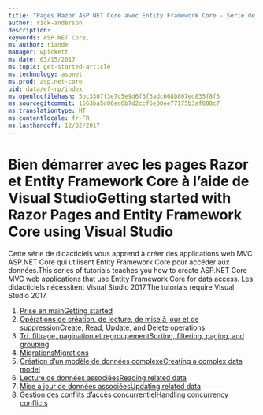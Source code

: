 ```yaml
---
title: "Pages Razor ASP.NET Core avec Entity Framework Core - Série de didacticiels"
author: rick-anderson
description: 
keywords: ASP.NET Core,
ms.author: riande
manager: wpickett
ms.date: 03/15/2017
ms.topic: get-started-article
ms.technology: aspnet
ms.prod: asp.net-core
uid: data/ef-rp/index
ms.openlocfilehash: 5bc3307f3e7c5e9d6f6f3adc668b807ed835f8f5
ms.sourcegitcommit: 1563ba5d06ed6b7d2ccf6e00ee77175b3af888c7
ms.translationtype: HT
ms.contentlocale: fr-FR
ms.lasthandoff: 12/02/2017
---
```

# <a name="getting-started-with-razor-pages-and-entity-framework-core-using-visual-studio"></a><span data-ttu-id="09035-103">Bien démarrer avec les pages Razor et Entity Framework Core à l’aide de Visual Studio</span><span class="sxs-lookup"><span data-stu-id="09035-103">Getting started with Razor Pages and Entity Framework Core using Visual Studio</span></span>

<span data-ttu-id="09035-104">Cette série de didacticiels vous apprend à créer des applications web MVC ASP.NET Core qui utilisent Entity Framework Core pour accéder aux données.</span><span class="sxs-lookup"><span data-stu-id="09035-104">This series of tutorials teaches you how to create ASP.NET Core MVC web applications that use Entity Framework Core for data access.</span></span> <span data-ttu-id="09035-105">Les didacticiels nécessitent Visual Studio 2017.</span><span class="sxs-lookup"><span data-stu-id="09035-105">The tutorials require Visual Studio 2017.</span></span>

1. [<span data-ttu-id="09035-106">Prise en main</span><span class="sxs-lookup"><span data-stu-id="09035-106">Getting started</span></span>](xref:data/ef-rp/intro)
1. [<span data-ttu-id="09035-107">Opérations de création, de lecture, de mise à jour et de suppression</span><span class="sxs-lookup"><span data-stu-id="09035-107">Create, Read, Update, and Delete operations</span></span>](xref:data/ef-rp/crud)
1. [<span data-ttu-id="09035-108">Tri, filtrage, pagination et regroupement</span><span class="sxs-lookup"><span data-stu-id="09035-108">Sorting, filtering, paging, and grouping</span></span>](xref:data/ef-rp/sort-filter-page)
1. [<span data-ttu-id="09035-109">Migrations</span><span class="sxs-lookup"><span data-stu-id="09035-109">Migrations</span></span>](xref:data/ef-rp/migrations)
1. [<span data-ttu-id="09035-110">Création d’un modèle de données complexe</span><span class="sxs-lookup"><span data-stu-id="09035-110">Creating a complex data model</span></span>](xref:data/ef-rp/complex-data-model)
1. [<span data-ttu-id="09035-111">Lecture de données associées</span><span class="sxs-lookup"><span data-stu-id="09035-111">Reading related data</span></span>](xref:data/ef-rp/read-related-data)
1. [<span data-ttu-id="09035-112">Mise à jour de données associées</span><span class="sxs-lookup"><span data-stu-id="09035-112">Updating related data</span></span>](xref:data/ef-rp/update-related-data)
1. [<span data-ttu-id="09035-113">Gestion des conflits d’accès concurrentiel</span><span class="sxs-lookup"><span data-stu-id="09035-113">Handling concurrency conflicts</span></span>](xref:data/ef-rp/concurrency)
